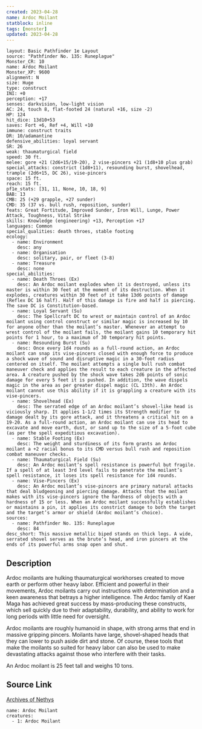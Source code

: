 ```yaml
---
created: 2023-04-28
name: Ardoc Moilant
statblock: inline
tags: [monster]
updated: 2023-04-28
---
```

```statblock
layout: Basic Pathfinder 1e Layout
source: "Pathfinder No. 135: Runeplague"
Monster_CR: 10
name: Ardoc Moilant
Monster_XP: 9600
alignment: N
size: Huge
type: construct
INI: +0
perception: +17
senses: darkvision, low-light vision
AC: 24, touch 8, flat-footed 24 (natural +16, size -2)
HP: 124
hit_dice: 13d10+53
saves: Fort +6, Ref +4, Will +10
immune: construct traits
DR: 10/adamantine
defensive_abilities: loyal servant
SR: 26
weak: thaumaturgical field
speed: 30 ft.
melee: gore +21 (2d6+15/19-20), 2 vise-pincers +21 (1d8+10 plus grab)
special_attacks: constrict (1d8+11), resounding burst, shovelhead, trample (2d6+15, DC 26), vise-pincers
space: 15 ft.
reach: 15 ft.
pf1e_stats: [31, 11, None, 10, 18, 9]
BAB: 13
CMB: 25 (+29 grapple, +27 sunder)
CMD: 35 (37 vs. bull rush, reposition, sunder)
feats: Great Fortitude, Improved Sunder, Iron Will, Lunge, Power Attack, Toughness, Vital Strike
skills: Knowledge (engineering) +13, Perception +17
languages: Common
special_qualities: death throes, stable footing
ecology:
  - name: Environment
    desc: any
  - name: Organisation
    desc: solitary, pair, or fleet (3-8)
  - name: Treasure
    desc: none
special_abilities:
  - name: Death Throes (Ex)
    desc: An Ardoc moilant explodes when it is destroyed, unless its master is within 30 feet at the moment of its destruction. When it explodes, creatures within 30 feet of it take 13d6 points of damage (Reflex DC 16 half). Half of this damage is fire and half is piercing. The save DC is Constitution-based.
  - name: Loyal Servant (Su)
    desc: The Spellcraft DC to wrest or maintain control of an Ardoc moilant using control construct or similar magic is increased by 10 for anyone other than the moilant’s master. Whenever an attempt to wrest control of the moilant fails, the moilant gains 10 temporary hit points for 1 hour, to a maximum of 30 temporary hit points.
  - name: Resounding Burst (Su)
    desc: Once every 1d4 rounds as a full-round action, an Ardoc moilant can snap its vise-pincers closed with enough force to produce a shock wave of sound and disruptive magic in a 30-foot radius centered on itself. The moilant attempts a single bull rush combat maneuver check and applies the result to each creature in the affected area. A creature pushed by the shock wave takes 2d6 points of sonic damage for every 5 feet it is pushed. In addition, the wave dispels magic in the area as per greater dispel magic (CL 13th). An Ardoc moilant cannot use this ability if it is grappling a creature with its vise-pincers.
  - name: Shovelhead (Ex)
    desc: The serrated edge of an Ardoc moilant’s shovel-like head is viciously sharp. It applies 1-1/2 times its Strength modifier to damage dealt by its gore attack, and it threatens a critical hit on a 19-20. As a full-round action, an Ardoc moilant can use its head to excavate and move earth, dust, or sand up to the size of a 5-foot cube (as per the spell expeditious excavation).
  - name: Stable Footing (Ex)
    desc: The weight and sturdiness of its form grants an Ardoc moilant a +2 racial bonus to its CMD versus bull rush and reposition combat maneuver checks.
  - name: Thaumaturgical Field (Su)
    desc: An Ardoc moilant’s spell resistance is powerful but fragile. If a spell of at least 3rd level fails to penetrate the moilant’s spell resistance, it loses its spell resistance for 1d4 rounds.
  - name: Vise-Pincers (Ex)
    desc: An Ardoc moilant’s vise-pincers are primary natural attacks that deal bludgeoning and piercing damage. Attacks that the moilant makes with its vise-pincers ignore the hardness of objects with a hardness of 15 or less. When an Ardoc moilant successfully establishes or maintains a pin, it applies its constrict damage to both the target and the target’s armor or shield (Ardoc moilant’s choice).
sources:
  - name: Pathfinder No. 135: Runeplague
    desc: 84
desc_short: This massive metallic biped stands on thick legs. A wide, serrated shovel serves as the brute’s head, and iron pincers at the ends of its powerful arms snap open and shut.
```
## Description
Ardoc moilants are hulking thaumaturgical workhorses created to move earth or perform other heavy labor. Efficient and powerful in their movements, Ardoc moilants carry out instructions with determination and a keen awareness that betrays a higher intelligence. The Ardoc family of Kaer Maga has achieved great success by mass-producing these constructs, which sell quickly due to their adaptability, durability, and ability to work for long periods with little need for oversight.

 Ardoc moilants are roughly humanoid in shape, with strong arms that end in massive gripping pincers. Moilants have large, shovel-shaped heads that they can lower to push aside dirt and stone. Of course, these tools that make the moilants so suited for heavy labor can also be used to make devastating attacks against those who interfere with their tasks.

 An Ardoc moilant is 25 feet tall and weighs 10 tons.
## Source Link
[Archives of Nethys](https://aonprd.com/MonsterDisplay.aspx?ItemName=Ardoc%20Moilant)
```encounter-table
name: Ardoc Moilant
creatures:
  - 1: Ardoc Moilant
```
